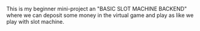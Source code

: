 This is my beginner mini-project an "BASIC SLOT MACHINE BACKEND" where we can deposit some money in the virtual game and play as like we play with slot machine. 
